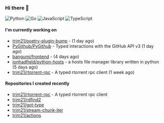 ### Hi there 👋

![Python](https://img.shields.io/badge/python-3670A0?style=for-the-badge&logo=python&logoColor=ffdd54)
![Go](https://img.shields.io/badge/go-%2300ADD8.svg?style=for-the-badge&logo=go&logoColor=white)
![JavaScript](https://img.shields.io/badge/javascript-%23323330.svg?style=for-the-badge&logo=javascript&logoColor=%23F7DF1E)
![TypeScript](https://img.shields.io/badge/typescript-%23007ACC.svg?style=for-the-badge&logo=typescript&logoColor=white)

#### I'm currently working on

- [trim21/poetry-plugin-bump](https://github.com/trim21/poetry-plugin-bump) -  (1 day ago)
- [PyGithub/PyGithub](https://github.com/PyGithub/PyGithub) - Typed interactions with the GitHub API v3 (1 day ago)
- [bangumi/frontend](https://github.com/bangumi/frontend) -  (4 days ago)
- [jonhadfield/python-hosts](https://github.com/jonhadfield/python-hosts) - a hosts file manager library written in python (5 days ago)
- [trim21/rtorrent-rpc](https://github.com/trim21/rtorrent-rpc) - A typed rtorrent rpc client (1 week ago)

#### Repositories I created recently

- [trim21/rtorrent-rpc](https://github.com/trim21/rtorrent-rpc) - A typed rtorrent rpc client
- [trim21/rdfind2](https://github.com/trim21/rdfind2)
- [trim21/got-type](https://github.com/trim21/got-type)
- [trim21/stream-chunk-iter](https://github.com/trim21/stream-chunk-iter)
- [trim21/actions](https://github.com/trim21/actions)

